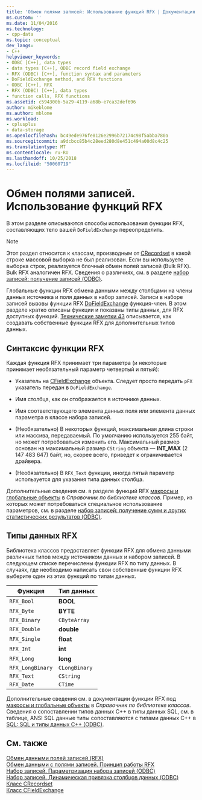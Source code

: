 ```yaml
---
title: 'Обмен полями записей: Использование функций RFX | Документация Майкрософт'
ms.custom: ''
ms.date: 11/04/2016
ms.technology:
- cpp-data
ms.topic: conceptual
dev_langs:
- C++
helpviewer_keywords:
- ODBC [C++], data types
- data types [C++], ODBC record field exchange
- RFX (ODBC) [C++], function syntax and parameters
- DoFieldExchange method, and RFX functions
- ODBC [C++], RFX
- RFX (ODBC) [C++], data types
- function calls, RFX functions
ms.assetid: c594300b-5a29-4119-a68b-e7ca32def696
author: mikeblome
ms.author: mblome
ms.workload:
- cplusplus
- data-storage
ms.openlocfilehash: bc49ede976fe8126e2996b72174c98f5abba780a
ms.sourcegitcommit: a9dcbcc85b4c28eed280d8e451c494a00d8c4c25
ms.translationtype: MT
ms.contentlocale: ru-RU
ms.lasthandoff: 10/25/2018
ms.locfileid: "50060719"
---
```

# <a name="record-field-exchange-using-the-rfx-functions"></a>Обмен полями записей. Использование функций RFX

В этом разделе описываются способы использования функции RFX, составляющих тело вашей `DoFieldExchange` переопределить.

> [!NOTE]
>  Этот раздел относится к классам, производным от [CRecordset](../../mfc/reference/crecordset-class.md) в какой строке массовой выборка не был реализован. Если вы используете выборка строк, реализуется блочный обмен полей записей (Bulk RFX). Bulk RFX аналогичен RFX. Сведения о различиях, см. в разделе [набор записей: получение записей (ODBC)](../../data/odbc/recordset-fetching-records-in-bulk-odbc.md).

Глобальные функции RFX обмена данными между столбцами на члены данных источника и поля данных в набор записей. Записи в наборе записей вызовы функции RFX [DoFieldExchange](../../mfc/reference/crecordset-class.md#dofieldexchange) функция-член. В этом разделе кратко описаны функции и показаны типы данных, для RFX доступных функций. [Технические заметки 43](../../mfc/tn043-rfx-routines.md) описывается, как создавать собственные функции RFX для дополнительных типов данных.

##  <a name="_core_rfx_function_syntax"></a> Синтаксис функции RFX

Каждая функция RFX принимает три параметра (и некоторые принимает необязательный параметр четвертый и пятый):

- Указатель на [CFieldExchange](../../mfc/reference/cfieldexchange-class.md) объекта. Следует просто передать `pFX` указатель передан в `DoFieldExchange`.

- Имя столбца, как он отображается в источнике данных.

- Имя соответствующего элемента данных поля или элемента данных параметра в классе набора записей.

- (Необязательно) В некоторых функций, максимальная длина строки или массива, передаваемый. По умолчанию используется 255 байт, но может потребоваться изменить его. Максимальный размер основан на максимальный размер `CString` объекта — **INT_MAX** (2 147 483 647) байт, но, скорее всего, приведет к ограничивается драйвера.

- (Необязательно) В `RFX_Text` функции, иногда пятый параметр используется для указания типа данных столбца.

Дополнительные сведения см. в разделе функций RFX [макросы и глобальные объекты](../../mfc/reference/mfc-macros-and-globals.md) в *Справочник по библиотеке классов*. Пример, из которых может потребоваться специальное использование параметров, см. в разделе [набор записей: получение сумм и других статистических результатов (ODBC)](../../data/odbc/recordset-obtaining-sums-and-other-aggregate-results-odbc.md).

##  <a name="_core_rfx_data_types"></a> Типы данных RFX

Библиотека классов предоставляет функции RFX для обмена данными различных типов между источником данных и набором записей. В следующем списке перечислены функции RFX по типу данных. В случаях, где необходимо написать свои собственные функции RFX выберите один из этих функций по типам данных.

|Функция|Тип данных|
|--------------|---------------|
|`RFX_Bool`|**BOOL**|
|`RFX_Byte`|**BYTE**|
|`RFX_Binary`|`CByteArray`|
|`RFX_Double`|**double**|
|`RFX_Single`|**float**|
|`RFX_Int`|**int**|
|`RFX_Long`|**long**|
|`RFX_LongBinary`|`CLongBinary`|
|`RFX_Text`|`CString`|
|`RFX_Date`|`CTime`|


Дополнительные сведения см. в документации функции RFX под [макросы и глобальные объекты](../../mfc/reference/mfc-macros-and-globals.md) в *Справочник по библиотеке классов*. Сведения о сопоставлении типов данных C++ в типы данных SQL, см. в таблице, ANSI SQL данные типы сопоставляются с типами данных C++ в [SQL: SQL и типы данных C++ (ODBC)](../../data/odbc/sql-sql-and-cpp-data-types-odbc.md).

## <a name="see-also"></a>См. также

[Обмен данными полей записей (RFX)](../../data/odbc/record-field-exchange-rfx.md)<br/>
[Обмен данными с полями записей. Принцип работы RFX](../../data/odbc/record-field-exchange-how-rfx-works.md)<br/>
[Набор записей. Параметризация набора записей (ODBC)](../../data/odbc/recordset-parameterizing-a-recordset-odbc.md)<br/>
[Набор записей. Динамическая привязка столбцов данных (ODBC)](../../data/odbc/recordset-dynamically-binding-data-columns-odbc.md)<br/>
[Класс CRecordset](../../mfc/reference/crecordset-class.md)<br/>
[Класс CFieldExchange](../../mfc/reference/cfieldexchange-class.md)